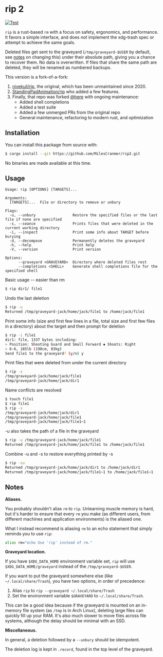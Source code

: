# rip 2

[![Test](https://github.com/MilesCranmer/rip2/actions/workflows/test.yml/badge.svg)](https://github.com/MilesCranmer/rip2/actions/workflows/test.yml)

`rip` is a rust-based `rm` with a focus on safety, ergonomics, and performance.  It favors a simple interface, and does *not* implement the xdg-trash spec or attempt to achieve the same goals.

Deleted files get sent to the graveyard (`/tmp/graveyard-$USER` by default, see [notes](#notes) on changing this) under their absolute path, giving you a chance to recover them. No data is overwritten. If files that share the same path are deleted, they will be renamed as numbered backups.

This version is a fork-of-a-fork:

1. [nivekuil/rip](https://github.com/nivekuil/rip), the original, which has been unmaintained since 2020.
2. [StandingPadAnimation/rip](https://github.com/StandingPadAnimations/rip) who added a few features.
3. Finally, that repo was forked [@here](https://github.com/MilesCranmer/rip2) with ongoing maintenance:
    - Added shell completions
    - Added a test suite
    - Added a few unmerged PRs from the original repo
    - General maintenance, refactoring to modern rust, and optimization

## Installation

You can install this package from source with:

```bash
$ cargo install --git https://github.com/MilesCranmer/rip2.git
```

No binaries are made available at this time.

## Usage

```text
Usage: rip [OPTIONS] [TARGETS]...

Arguments:
  [TARGETS]...  File or directory to remove or unbury

Flags:
  -u, --unbury                 Restore the specified files or the last file if none are specified
  -s, --seance                 Prints files that were deleted in the current working directory
  -i, --inspect                Print some info about TARGET before burying
  -d, --decompose              Permanently deletes the graveyard
  -h, --help                   Print help
  -V, --version                Print version

Options:
      --graveyard <GRAVEYARD>  Directory where deleted files rest
      --completions <SHELL>    Generate shell completions file for the specified shell
```

Basic usage -- easier than rm

```bash
$ rip dir1/ file1
```

Undo the last deletion

```bash
$ rip -u
Returned /tmp/graveyard-jack/home/jack/file1 to /home/jack/file1
```

Print some info (size and first few lines in a file, total size and first few files in a directory) about the target and then prompt for deletion

```bash
$ rip -i file1
dir1: file, 1337 bytes including:
> Position: Shooting Guard and Small Forward ▪ Shoots: Right
> 6-6, 185lb (198cm, 83kg)
Send file1 to the graveyard? (y/n) y
```

Print files that were deleted from under the current directory

```bash
$ rip -s
/tmp/graveyard-jack/home/jack/file1
/tmp/graveyard-jack/home/jack/dir1
```

Name conflicts are resolved

```bash
$ touch file1
$ rip file1
$ rip -s
/tmp/graveyard-jack/home/jack/dir1
/tmp/graveyard-jack/home/jack/file1
/tmp/graveyard-jack/home/jack/file1~1
```

-u also takes the path of a file in the graveyard

```bash
$ rip -u /tmp/graveyard-jack/home/jack/file1
Returned /tmp/graveyard-jack/home/jack/file1 to /home/jack/file1
```

Combine -u and -s to restore everything printed by -s

```bash
$ rip -su
Returned /tmp/graveyard-jack/home/jack/dir1 to /home/jack/dir1
Returned /tmp/graveyard-jack/home/jack/file1~1 to /home/jack/file1~1
```

## Notes

**Aliases.**

You probably shouldn't alias `rm` to `rip`.  Unlearning muscle memory is hard, but it's harder to ensure that every `rm` you make (as different users, from different machines and application environments) is the aliased one.

What I instead recommend is aliasing `rm` to an echo statement that simply reminds you to use `rip`:

```bash
alias rm="echo Use 'rip' instead of rm."
```

**Graveyard location.**

If you have `$XDG_DATA_HOME` environment variable set, `rip` will use `$XDG_DATA_HOME/graveyard` instead of the `/tmp/graveyard-$USER`.

If you want to put the graveyard somewhere else (like `~/.local/share/Trash`), you have two options, in order of precedence:

  1. Alias `rip` to `rip --graveyard ~/.local/share/Trash`
  2. Set the environment variable `$GRAVEYARD` to `~/.local/share/Trash`.

This can be a good idea because if the graveyard is mounted on an in-memory file system (as `/tmp` is in Arch Linux), deleting large files can quickly fill up your RAM.  It's also much slower to move files across file systems, although the delay should be minimal with an SSD.

**Miscellaneous.**

In general, a deletion followed by a `--unbury` should be idempotent.

The deletion log is kept in `.record`, found in the top level of the graveyard.
